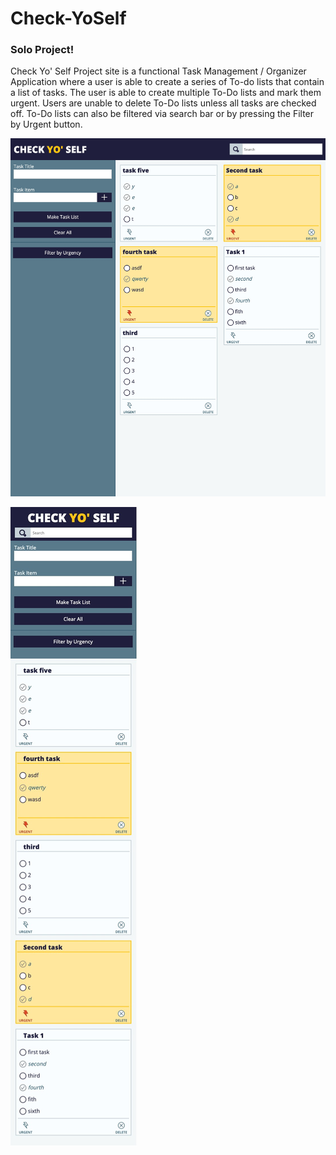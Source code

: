 # Check-YoSelf
### Solo Project! 
Check Yo' Self Project site is a functional Task Management / Organizer Application where a user is able to create a series of 
To-do lists that contain a list of tasks. The user is able to create multiple To-Do lists and mark them urgent. Users are unable to 
delete To-Do lists unless all tasks are checked off. To-Do lists can also be filtered via search bar or by pressing the Filter by Urgent button.

![fullPage](https://raw.githubusercontent.com/vjt960/Check-YoSelf/master/check-yo-self-icons/fullscreen.jpg) 


![mobilePage](https://raw.githubusercontent.com/vjt960/Check-YoSelf/master/check-yo-self-icons/mobile.jpg) 
